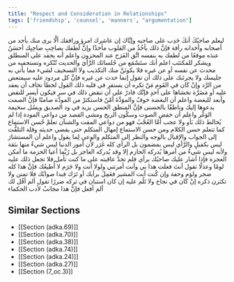 ```yaml
---
title: "Respect and Consideration in Relationships"
tags: ['friendship', 'counsel', 'manners', "argumentation"]
---
```


 ليعلم صاحبُكَ أنكَ حَدِب على صاحبه وإيَّاك إن عاشرك امرؤ ورافقك ألَّا يرى منك بأحد من أصحابه وأخدانه رأفة فإنَّ ذلك يأخُذُ من القلوب مأخذًا
وإنَّ لُطفك بصاحِبِ صاحِبِك أحسَنُ عندَه موقعًا من لطفك به بنفسه
اتَّق الفَرَح عند المحزون واعلم أنه يحقد على المنطلق ويشكر للمكتئب
اعلم أنك ستَسْمَع من جُلسائك الرَّأيَ والحديث تُنْكره وتستجفيه من محدث عن نفسه أو عن غيره فلا يكونَنَّ منك التكذيب ولا التسخيف لشيء مما يأتي به جليسك ولا يجرئنك على ذلك أن تقول إنما حدث عن غيره فإنَّ كل مردود عليه سيمتعض من الرَّد وإنْ كَان في القَوم مَنْ تكره أن يستقر في قلبه ذلك القول لخطأ تخاف أن يعقد عليه أو مَضَرَّة تخشاها على أحدٍ فإنَّك قادرٌ على أن تنقض ذلك في سر فيكون أيسر للنقض وأبعد للبغضة
واعلم أن البغضة خوفٌ والموَدَّةَ أمْنٌ فاستكثرْ من المودَّة صامتًا فإنَّ الصمت يدعوها إليك وناطقًا بالحسنى فإنَّ المنطق الحسن يزيد في ود الصديق ويسُل سخيمة الوَغْر
واعلم أن خفض الصوت وسكُون الريح ومشي القصد من دواعي المودة إذا لم يُخالط ذلك بَأو ولا عجب أمَّا العُجْبُ فهو من دواعي المقت والشنآن
تعلمْ حُسن الاستماع كما تتعلم حسن الكلام ومن حسن الاستماع إمهال المتكلم حتى يقضي حديثه وقلة التلفُّت إلى الجواب والإقبال بالوجه والنظر إلى المتكلم والوعي لِما يقول
واعلم أن المستشارَ ليس بكفيلٍ والرَّأي ليس بمضمون بل الرأي كله غَرَر لأن أمور الدنيا ليس شيءٌ منها بثقة ولأنه ليس شيءٌ من أمرها يُدركه الحازم إلا وقد يُدركه العاجز بل رُبَّما أعيا الحزمة ما أمكن العجزة فإذا أشار عليك صاحبُك برأي فلم تجدْ عاقبته على ما كنت تأمل فلا تجعل ذلك عليه لومًا وعذلًا تقول أنتَ فعلت هذا بي وأنت أمرتني ولولا أنت ولا جَرَم لا أُطيعُك فإنَّ هذا كله ضجر ولؤم وخفة وإن كُنت أنت المشير فعَمِلَ برأيك أو تَرَك فبدا صوابُك فلا تمنن ولا تكثرن ذكره إنْ كَان في نجاح ولا تَلُم عليه إن كان استبان في تركه ضررًا تقول ألم أقُل لك ألم أفعل فإنَّ هذا مجانبٌ لأدب الحكماء

## Similar Sections
- [[Section (adka.69)]]
 - [[Section (adka.70)]]
 - [[Section (adka.38)]]
 - [[Section (adka.74)]]
 - [[Section (adka.24)]]
 - [[Section (adka.27)]]
 - [[Section (7_oc.3)]]
